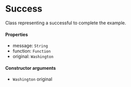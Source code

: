 Success
=======

Class representing a successful to complete the example.

#### Properties

- message: `String`
- function: `Function`
- original: `Washington`

#### Constructor arguments

- `Washington` original
